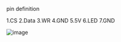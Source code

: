 pin definition

1.CS
2.Data
3.WR
4.GND
5.5V
6.LED
7.GND




![image](https://github.com/user-attachments/assets/9256b342-d9a1-4aa4-b214-f2ed54d6ee1a)
